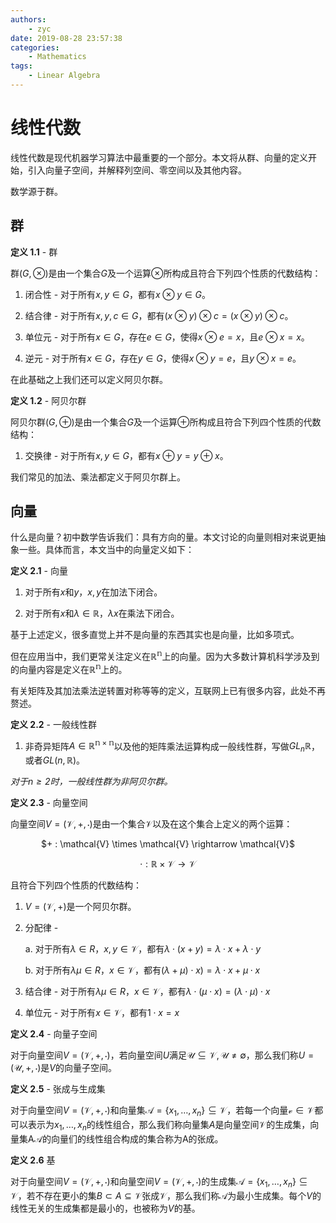 ```yaml
---
authors:
    - zyc
date: 2019-08-28 23:57:38
categories:
    - Mathematics
tags:
    - Linear Algebra
---
```


# 线性代数

线性代数是现代机器学习算法中最重要的一个部分。本文将从群、向量的定义开始，引入向量子空间，并解释列空间、零空间以及其他内容。

数学源于群。

## 群

**定义 1.1** - 群

群$(G, \otimes)$是由一个集合$G$及一个运算$\otimes$所构成且符合下列四个性质的代数结构：

1. 闭合性 - 对于所有$x, y \in G$，都有$x \otimes y \in G$。

2. 结合律 - 对于所有$x, y, c \in G$，都有$(x \otimes y) \otimes c = (x \otimes y) \otimes c$。

3. 单位元 - 对于所有$x \in G$，存在$e \in G$，使得$x \otimes e = x$，且$e \otimes x = x$。

4. 逆元 - 对于所有$x \in G$，存在$y \in G$，使得$x \otimes y = e$，且$y \otimes x = e$。

在此基础之上我们还可以定义阿贝尔群。

**定义 1.2** - 阿贝尔群

阿贝尔群$(G, \oplus)$是由一个集合$G$及一个运算$\oplus$所构成且符合下列四个性质的代数结构：

1. 交换律 - 对于所有$x, y \in G$，都有$x \oplus y = y \oplus x$。

我们常见的加法、乘法都定义于阿贝尔群上。

## 向量

什么是向量？初中数学告诉我们：具有方向的量。本文讨论的向量则相对来说更抽象一些。具体而言，本文当中的向量定义如下：

**定义 2.1** - 向量

1. 对于所有$x$和$y$，$x, y$在加法下闭合。

2. 对于所有$x$和$\lambda \in \mathbb{R}$，$\lambda x$在乘法下闭合。

基于上述定义，很多直觉上并不是向量的东西其实也是向量，比如多项式。

但在应用当中，我们更常关注定义在$\mathbb{R^n}$上的向量。因为大多数计算机科学涉及到的向量内容是定义在$\mathbb{R^n}$上的。

有关矩阵及其加法乘法逆转置对称等等的定义，互联网上已有很多内容，此处不再赘述。

**定义 2.2** - 一般线性群

1. 非奇异矩阵$\mathit{A} \in \mathbb{R^{n \times n}}$以及他的矩阵乘法运算构成一般线性群，写做$GL_n\mathbb{R}$，或者$GL(n, \mathbb{R})$。

*对于$n \geq 2$时，一般线性群为非阿贝尔群。*

**定义 2.3** - 向量空间

向量空间$V = (\mathcal{V}, +, \cdot)$是由一个集合$\mathcal{V}$以及在这个集合上定义的两个运算：

<center>
$+ : \mathcal{V} \times \mathcal{V} \rightarrow \mathcal{V}$

$\cdot : \mathbb{R} \times \mathcal{V} \rightarrow \mathcal{V}$
</center>

且符合下列四个性质的代数结构：

1. $V = (\mathcal{V}, +)$是一个阿贝尔群。

2. 分配律 -

    a. 对于所有$\lambda \in R$，$x, y \in \mathcal{V}$，都有$\lambda \cdot (x + y) = \lambda \cdot x + \lambda \cdot y$

    b. 对于所有$\lambda \mu \in R$，$x \in \mathcal{V}$，都有$(\lambda + \mu) \cdot x) = \lambda \cdot x + \mu \cdot x$

3. 结合律 - 对于所有$\lambda \mu \in R$，$x \in \mathcal{V}$，都有$\lambda \cdot (\mu \cdot x) = (\lambda \cdot \mu) \cdot x$

4. 单位元 - 对于所有$x \in \mathcal{V}$，都有$1 \cdot x = x$

**定义 2.4** - 向量子空间

对于向量空间$V = (\mathcal{V}, +, \cdot)$，若向量空间$U$满足$\mathcal{U} \subseteq \mathcal{V}, \mathcal{U} \neq \emptyset$，那么我们称$U = (\mathcal{U}, +, \cdot)$是$V$的向量子空间。

**定义 2.5** - 张成与生成集

对于向量空间$V = (\mathcal{V}, +, \cdot)$和向量集$\mathcal{A} = \{x_1, \ldots, x_n\} \subseteq \mathcal{V}$，若每一个向量$\mathcal{v} \in \mathcal{V}$都可以表示为$x_1, \ldots, x_n$的线性组合，那么我们称向量集$A$是向量空间$\mathcal{V}$的生成集，向量集A$\mathcal{A}$的向量们的线性组合构成的集合称为A的张成。

**定义 2.6** 基

对于向量空间$V = (\mathcal{V}, +, \cdot)$和向量空间$V = (\mathcal{V}, +, \cdot)$的生成集$\mathcal{A} = \{x_1, \ldots, x_n\} \subseteq \mathcal{V}$，若不存在更小的集$B \subset A \subseteq \mathcal{V}$张成$\mathcal{V}$，那么我们称$\mathcal{A}$为最小生成集。每个$V$的线性无关的生成集都是最小的，也被称为$V$的基。
